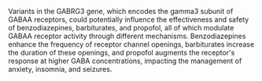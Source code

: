 Variants in the GABRG3 gene, which encodes the gamma3 subunit of GABAA receptors, could potentially influence the effectiveness and safety of benzodiazepines, barbiturates, and propofol, all of which modulate GABAA receptor activity through different mechanisms. Benzodiazepines enhance the frequency of receptor channel openings, barbiturates increase the duration of these openings, and propofol augments the receptor's response at higher GABA concentrations, impacting the management of anxiety, insomnia, and seizures.